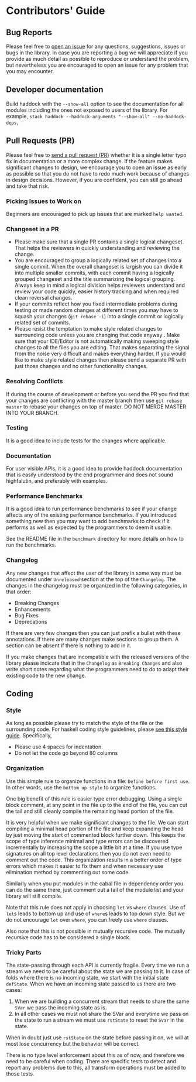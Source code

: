 # Contributors' Guide

## Bug Reports

Please feel free to [open an
issue](https://github.com/composewell/streamly/issues) for any questions,
suggestions, issues or bugs in the library. In case you are reporting a bug
we will appreciate if you provide as much detail as possible to reproduce or
understand the problem, but nevertheless you are encouraged to open an issue
for any problem that you may encounter.

## Developer documentation

Build haddock with the `--show-all` option to see the documentation for all
modules including the ones not exposed to users of the library.
For example,
`stack haddock --haddock-arguments "--show-all" --no-haddock-deps`.

## Pull Requests (PR)

Please feel free to [send a pull
request (PR)](https://github.com/composewell/streamly/pulls) whether it is a single
letter typo fix in documentation or a more complex change. If the feature makes
significant changes to design, we encourage you to open an issue as early as
possible so that you do not have to redo much work because of changes in design
decisions. However, if you are confident, you can still go ahead and take that
risk.

### Picking Issues to Work on

Beginners are encouraged to pick up issues that are marked `help wanted`.

### Changeset in a PR

* Please make sure that a single PR contains a single logical changeset. That
  helps the reviewers in quickly understanding and reviewing the change.
* You are encouraged to group a logically related set of changes into a single
  commit.  When the overall changeset is largish you can divide it into
  multiple smaller commits, with each commit having a logically grouped
  changeset and the title summarizing the logical grouping.  Always keep in
  mind a logical division helps reviewers understand and review your code
  quickly, easier history tracking and when required clean reversal changes.
* If your commits reflect how you fixed intermediate problems during testing
  or made random changes at different times you may have to squash your changes
  (`git rebase -i`) into a single commit or logically related set of commits.
* Please resist the temptation to make style related changes to surrounding
  code unless you are changing that code anyway . Make sure that your
  IDE/Editor is not automatically making sweeping style changes to all the
  files you are editing. That makes separating the signal from the noise
  very difficult and makes everything harder. If you would like to make style
  related changes then please send a separate PR with just those changes and no
  other functionality changes.

### Resolving Conflicts

If during the course of development or before you send the PR you find that
your changes are conflicting with the master branch then use `git rebase
master` to rebase your changes on top of master. DO NOT MERGE MASTER INTO YOUR
BRANCH.

### Testing

It is a good idea to include tests for the changes where applicable.

### Documentation

For user visible APIs, it is a good idea to provide haddock documentation that
is easily understood by the end programmer and does not sound highfalutin,
and preferably with examples.

### Performance Benchmarks

It is a good idea to run performance benchmarks to see if your change affects
any of the existing performance benchmarks. If you introduced something new
then you may want to add benchmarks to check if it performs as well as expected
by the programmers to deem it usable.

See the README file in the `benchmark` directory for more details on how to run
the benchmarks.

### Changelog

Any new changes that affect the user of the library in some way must be
documented under `Unreleased` section at the top of the `Changelog`.  The
changes in the changelog must be organized in the following categories, in that
order:

* Breaking Changes
* Enhancements
* Bug Fixes
* Deprecations

If there are very few changes then you can just prefix a bullet with these
annotations. If there are many changes make sections to group them. A section
can be absent if there is nothing to add in it.

If you make changes that are incompatible with the released versions
of the library please indicate that in the `Changelog` as `Breaking Changes`
and also write short notes regarding what the programmers need to do to adapt
their existing code to the new change.

## Coding

### Style

As long as possible please try to match the style of the file or the
surrounding code. For haskell coding style guidelines, please [see this style
guide](https://github.com/tibbe/haskell-style-guide/blob/master/haskell-style.md).
Specifically,

* Please use 4 spaces for indentation.
* Do not let the code go beyond 80 columns

### Organization

Use this simple rule to organize functions in a file: `Define before first
use`. In other words, use the `bottom up style` to organize functions.

One big benefit of this rule is easier type error debugging. Using a single
block comment, at any point in the file up to the end of the file, you can cut
the tail and still cleanly compile the remaining head portion of the file.

It is very helpful when we make significant changes to the file. We can start
compiling a minimal head portion of the file and keep expanding the head by
just moving the start of commented block further down. This keeps the scope of
type inference minimal and type errors can be discovered incrementally by
increasing the scope a little bit at a time.  If you use type signatures on all
top level declarations then you do not even need to comment out the code.  This
organization results in a better order of type errors which makes it easier to
fix them and when necessary use elimination method by commenting out some code.

Similarly when you put modules in the cabal file in dependency order you can
do the same there, just comment out a tail of the module list and your library
will still compile.

Note that this rule does not apply in choosing `let` vs `where` clauses. Use of
`let`s  leads to bottom up and use of `where`s leads to top down style. But we
do not encourage `let` over `where`, you can freely use `where` clauses.

Also note that this is not possible in mutually recursive code. The mutually
recursive code has to be considered a single block.

### Tricky Parts

The state-passing through each API is currently fragile. Every time we run a
stream we need to be careful about the state we are passing to it. In case of
folds where there is no incoming state, we start with the initial state
`defState`. When we have an incoming state passed to us there are two cases:

1. When we are building a concurrent stream that needs to share the same `SVar`
   we pass the incoming state as is.
2. In all other cases we must not share the SVar and everytime we pass on the
   state to run a stream we must use `rstState` to reset the `SVar` in the
   state.

When in doubt just use `rstState` on the state before passing it on, we will at
most lose concurrency but the behavior will be correct.

There is no type level enforcement about this as of now, and therefore we need
to be careful when coding. There are specific tests to detect and report any
problems due to this, all transform operations must be added to those tests.
